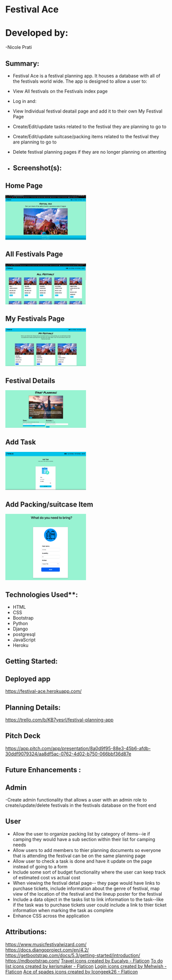 # Festival Ace
# Developed by:
-Nicole Prati

## Summary:
- Festival Ace is a festival planning app. It houses a database with all of the festivals world wide. The app is designed to allow a user to:
- View All festivals on the Festivals index page
- Log in and:
- View Individual festival deatail page and add it to their own My Festival Page
- Create/Edit/update tasks related to the festival they are planning to go to
- Create/Edit/update suitcase/packing items  related to the festival they are planning to go to
- Delete festival planning pages if they are no longer planning on attenting

- ## Screenshot(s):

## Home Page
<img src="main_app/static/main_app/home-page.png" alt="Home Page" width="50%" height="50%">

## All Festivals Page
<img src="main_app/static/main_app/allfestival.png" alt="All Festivals" width="50%" height="50%">

## My Festivals Page
<img src="main_app/static/main_app/my-festivals.png" alt="My Festivals " width="50%" height="50%">

## Festival Details
<img src="main_app/static/main_app/myfestdetail.png" alt=" MY festival details" width="50%" height="50%">

## Add Task
<img src="main_app/static/main_app/task-page.png" alt="Add task" width="50%" height="50%">

## Add Packing/suitcase Item
<img src="main_app/static/main_app/packing-page.png" alt="Add Item to pack" width="50%" height="50%">


## Technologies Used**:
- HTML
- CSS
- Bootstrap
- Python
- Django
- postgresql
- JavaScript
- Heroku

## Getting Started:

 ## Deployed app
https://festival-ace.herokuapp.com/

## Planning Details:
https://trello.com/b/KB7yesrI/festival-planning-app

## Pitch Deck
https://app.pitch.com/app/presentation/8a0d9f95-88e3-45b6-afdb-30ddf9079324/aa8df5ac-0762-4d02-b750-066bbf36d87e




## Future Enhancements :

## Admin
-Create admin functionality that allows a user with an admin role to create/update/delete festivals in the festivals database on the front end

## User
- Allow the user to organize packing list by category of items--ie if camping they would have a sub section within their list for camping needs
- Allow users to add members to thier planning documents so everyone that is attending the festival can be on the same planning page
- Allow user to check a task is done and have it update on the page instead of going to a form
- Include some sort of budget functionality where the user can keep track of estimated cost vs actual cost
- When viewing the festival detail page-- they page would have links to purchase tickets, include information about the genre of festival, map view of the location of  the festival and the lineup poster for the festival
- Include a data object in the tasks list to link information to the task--like if the task was to purchase tickets user could include a link to thier ticket information when marking the task as complete
- Enhance CSS across the application



## Attributions:

https://www.musicfestivalwizard.com/
https://docs.djangoproject.com/en/4.2/
https://getbootstrap.com/docs/5.3/getting-started/introduction/
https://mdbootstrap.com/
<a href="https://www.flaticon.com/free-icons/travel" title="travel icons">Travel icons created by Eucalyp - Flaticon</a>
<a href="https://www.flaticon.com/free-icons/to-do-list" title="to do list icons">To do list icons created by kerismaker - Flaticon</a>
<a href="https://www.flaticon.com/free-icons/login" title="login icons">Login icons created by Mehwish - Flaticon</a>
<a href="https://www.flaticon.com/free-icons/ace-of-spades" title="ace of spades icons">Ace of spades icons created by Icongeek26 - Flaticon</a>

